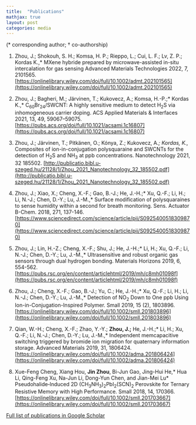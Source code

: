 ```yaml
---
title:  "Publications"
mathjax: true
layout: post
categories: media
---
```


(* corresponding author;      † co-authorship)

1) Zhou, J.; Shokouh, S. H.; Komsa, H. P.; Rieppo, L.; Cui, L. F.; Lv, Z. P.; Kordas K.,* MXene hybride prepared by microwave-assisted in-situ intercalation for gas sensing Advanced Materials Technologies 2022, 7, 2101565.[https://onlinelibrary.wiley.com/doi/full/10.1002/admt.202101565](https://onlinelibrary.wiley.com/doi/full/10.1002/admt.202101565)

2) Zhou, J.; Bagheri, M.; Järvinen, T.; Kukovecz, A.; Komsa, H.-P.;* Kordas K.,* C<sub>60</sub>Br<sub>24</sub>/SWCNT: A highly sensitive medium to detect H<sub>2</sub>S via inhomogeneous carrier doping. ACS Applied Materials & Interfaces 2021, 13, 49, 59067–59075.[https://pubs.acs.org/doi/full/10.1021/acsami.1c16807](https://pubs.acs.org/doi/full/10.1021/acsami.1c16807)

3) Zhou, J.; Järvinen, T.; Pitkänen, O.; Kónya, Z.; Kukovecz, A.*; Kordas, K.,* Composites of ion-in-conjugation polysquaraine and SWCNTs for the detection of H<sub>2</sub>S and NH<sub>3</sub> at ppb concentrations. Nanotechnology 2021, 32 185502. [http://publicatio.bibl.u-szeged.hu/21128/1/Zhou_2021_Nanotechnology_32_185502.pdf](http://publicatio.bibl.u-szeged.hu/21128/1/Zhou_2021_Nanotechnology_32_185502.pdf)

4) Zhou, J.; Xiao, X.; Cheng, X.-F.; Gao, B.-J.; He, J.-H.;* Xu, Q.-F.; Li, H.; Li, N.-J.; Chen, D.-Y.; Lu, J.-M.,* Surface modification of polysquaraines to sense humidity within a second for breath monitoring. Sens. Actuator B-Chem. 2018, 271, 137-146. [https://www.sciencedirect.com/science/article/pii/S0925400518309870](https://www.sciencedirect.com/science/article/pii/S0925400518309870)

5) Zhou, J.; Lin, H.-Z.; Cheng, X.-F.; Shu, J.; He, J.-H.;* Li, H.; Xu, Q.-F.; Li, N.-J.; Chen, D.-Y.; Lu, J.-M.,* Ultrasensitive and robust organic gas sensors through dual hydrogen bonding. Materials Horizons 2019, 6, 554-562. [https://pubs.rsc.org/en/content/articlehtml/2019/mh/c8mh01098f](https://pubs.rsc.org/en/content/articlehtml/2019/mh/c8mh01098f)

6) Zhou, J.; Cheng, X.-F.; Gao, B.-J.; Yu, C.; He, J.-H.;* Xu, Q.-F.; Li, H.; Li, N.-J.; Chen, D.-Y.; Lu, J.-M.,* Detection of NO<sub>2</sub> Down to One ppb Using Ion-in-Conjugation-Inspired Polymer. Small 2019, 15 (2), 1803896.[https://onlinelibrary.wiley.com/doi/full/10.1002/smll.201803896](https://onlinelibrary.wiley.com/doi/full/10.1002/smll.201803896)

7) Qian, W.-H.; Cheng, X.-F.; Zhao, Y.-Y.; **Zhou, J.;**  He, J.-H.;* Li, H.; Xu, Q.-F.; Li, N.-J.; Chen, D.-Y.; Lu, J.-M.,* Independent memcapacitive switching triggered by bromide ion migration for quaternary information storage. Advanced Materials 2019, 31, 1806424. [https://onlinelibrary.wiley.com/doi/full/10.1002/adma.201806424](https://onlinelibrary.wiley.com/doi/full/10.1002/adma.201806424)

8) Xue-Feng Cheng, Xiang Hou, **Jin Zhou**, Bi-Jun Gao, Jing-Hui He,* Hua Li, Qing-Feng Xu, Na-Jun Li, Dong-Yun Chen, and Jian-Mei Lu* Pseudohalide‐Induced 2D (CH<sub>3</sub>NH<sub>3</sub>)<sub>2</sub>PbI<sub>2</sub>(SCN)<sub>2</sub> Perovskite for Ternary Resistive Memory with High Performance. Small 2018, 14, 170366.[https://onlinelibrary.wiley.com/doi/full/10.1002/smll.201703667](https://onlinelibrary.wiley.com/doi/full/10.1002/smll.201703667)


[Full list of publications in Google Scholar](https://scholar.google.com/citations?user=BKqQO7gAAAAJ&hl=zh-CN)
